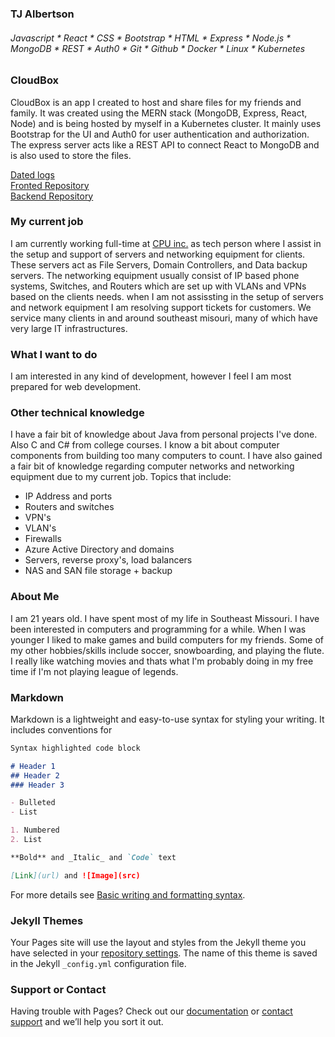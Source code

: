 ### TJ Albertson
###### Javascript * React * CSS * Bootstrap * HTML * Express * Node.js * MongoDB * REST * Auth0 * Git * Github * Docker * Linux * Kubernetes

### CloudBox
CloudBox is an app I created to host and share files for my friends and family. It was created using the MERN stack (MongoDB, Express, React, Node) and is being hosted by myself in a Kubernetes cluster. It mainly uses Bootstrap for the UI and Auth0 for user authentication and authorization. The express server acts like a REST API to connect React to MongoDB and is also used to store the files.  

[Dated logs](url)  
[Fronted Repository](url)  
[Backend Repository](url)  

### My current job

I am currently working full-time at [CPU inc.](url) as tech person where I assist in the setup and support of servers and networking equipment for clients. These servers act as File Servers, Domain Controllers, and Data backup servers. The networking equipment usually consist of IP based phone systems, Switches, and Routers which are set up with VLANs and VPNs based on the clients needs. when I am not assissting in the setup of servers and network equipment I am resolving support tickets for customers. We service many clients in and around southeast misouri, many of which have very large IT infrastructures.

### What I want to do

I am interested in any kind of development, however I feel I am most prepared for web development.

### Other technical knowledge  

I have a fair bit of knowledge about Java from personal projects I've done. Also C and C# from college courses.
I know a bit about computer components from building too many computers to count.
I have also gained a fair bit of knowledge regarding computer networks and networking equipment due to my current job. Topics that include:  
- IP Address and ports
- Routers and switches
- VPN's
- VLAN's
- Firewalls
- Azure Active Directory and domains
- Servers, reverse proxy's, load balancers
- NAS and SAN file storage + backup

### About Me  

I am 21 years old. I have spent most of my life in Southeast Missouri. I have been interested in computers and programming for a while. When I was younger I liked to make games and build computers for my friends. Some of my other hobbies/skills include soccer, snowboarding, and playing the flute. I really like watching movies and thats what I'm probably doing in my free time if I'm not playing league of legends.


### Markdown

Markdown is a lightweight and easy-to-use syntax for styling your writing. It includes conventions for

```markdown
Syntax highlighted code block

# Header 1
## Header 2
### Header 3

- Bulleted
- List

1. Numbered
2. List

**Bold** and _Italic_ and `Code` text

[Link](url) and ![Image](src)
```

For more details see [Basic writing and formatting syntax](https://docs.github.com/en/github/writing-on-github/getting-started-with-writing-and-formatting-on-github/basic-writing-and-formatting-syntax).

### Jekyll Themes

Your Pages site will use the layout and styles from the Jekyll theme you have selected in your [repository settings](https://github.com/TJ-Albertson/TJ-Albertson.github.io/settings/pages). The name of this theme is saved in the Jekyll `_config.yml` configuration file.

### Support or Contact

Having trouble with Pages? Check out our [documentation](https://docs.github.com/categories/github-pages-basics/) or [contact support](https://support.github.com/contact) and we’ll help you sort it out.
